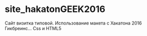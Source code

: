 # site_hakatonGEEK2016
Сайт визитка типовой. Использование макета с Хакатона 2016 Гикбреинс... Css и HTML5
